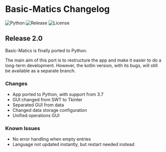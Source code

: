  # Basic-Matics Changelog #
![Python](https://img.shields.io/badge/-Python-yellow?labelColor=blue&logo=python&logoColor=white&style=flat-square)
![Release](https://img.shields.io/github/v/tag/magicstar7213/basic-matics?logo=github&sort=semver&style=flat-square)
![License](https://img.shields.io/github/license/magicstar7213/basic-matics?logo=github&style=flat-square)
 
## Release 2.0 ##
Basic-Matics is finally ported to Python.

The main aim of this port is to restructure the app and make it easier to do a long-term development.
However, the kotlin version, with its bugs, will still be available as a separate branch.

### Changes ###
 - App ported to Python, with support from 3.7
 - GUI changed from SWT to Tkinter
 - Separated GUI from data
 - Changed data storage configuration
 - Unified operations GUI

### Known Issues ###
 - No error handling when empty entries
 - Language not updated instantly, but restart needed instead